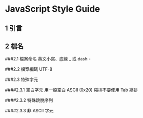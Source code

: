 # JavaScript Style Guide

## 1 引言

## 2 檔名
###2.1 檔案命名 英文小寫、底線 \_ 或 dash \-
	
###2.2 檔案編碼 UTF-8
		
###2.3 特殊字元
		
####2.3.1 空白字元
    用一般空白 ASCII (0x20) 縮排不要使用 Tab 縮排
				
####2.3.2 特殊跳脫序列
			
####2.3.3 非 ASCII 字元
